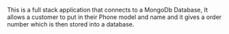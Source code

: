 This is a full stack application that connects to a MongoDb Database, 
It allows a customer to put in their Phone model and name and it gives a order number which 
is then stored into a database.
